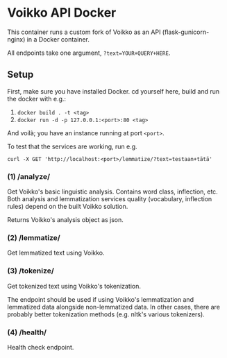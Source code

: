 # Voikko API Docker

This container runs a custom fork of Voikko as an API (flask-gunicorn-nginx) in a Docker container.

All endpoints take one argument, `?text=YOUR+QUERY+HERE`.

## Setup

First, make sure you have installed Docker. cd yourself here, build and run the docker with e.g.:
1. `docker build . -t <tag>`
2. `docker run -d -p 127.0.0.1:<port>:80 <tag>`

And voilà; you have an instance running at port `<port>`.

To test that the services are working, run e.g.

`curl -X GET 'http://localhost:<port>/lemmatize/?text=testaan+tätä'`

### (1) /analyze/

Get Voikko's basic linguistic analysis. Contains word class, inflection, etc. Both analysis and lemmatization services quality (vocabulary, inflection rules) depend on the built Voikko solution.

Returns Voikko's analysis object as json.

### (2) /lemmatize/

Get lemmatized text using Voikko.

### (3) /tokenize/

Get tokenized text using Voikko's tokenization.

The endpoint should be used if using Voikko's lemmatization and lemmatized data alongside non-lemmatized data. In other cases, there are probably better tokenization methods (e.g. nltk's various tokenizers).

### (4) /health/

Health check endpoint.